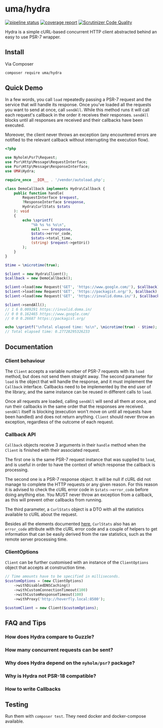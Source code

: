 # uma/hydra

[![pipeline status](https://gitlab.com/1ma/hydra/badges/master/pipeline.svg)](https://gitlab.com/1ma/hydra/pipelines) [![coverage report](https://gitlab.com/1ma/hydra/badges/master/coverage.svg)](https://gitlab.com/1ma/hydra/commits/master) [![Scrutinizer Code Quality](https://scrutinizer-ci.com/g/1ma/hydra/badges/quality-score.png?b=master)](https://scrutinizer-ci.com/g/1ma/hydra/?branch=master)

Hydra is a simple cURL-based concurrent HTTP client abstracted behind an easy to use PSR-7 wrapper.


## Install

Via Composer

``` bash
composer require uma/hydra
```


## Quick Demo

In a few words, you call `load` repeatedly passing a PSR-7 request and the service that will handle
its response. Once you've loaded all the requests you want to send at once, call `sendAll`. While
this method runs it will call each request's callback in the order it receives their responses.
`sendAll` blocks until all responses are received and their callbacks have been executed.

Moreover, the client never throws an exception (any encountered errors are notified to the relevant
callback without interrupting the execution flow).

```php
<?php

use Nyholm\Psr7\Request;
use Psr\Http\Message\RequestInterface;
use Psr\Http\Message\ResponseInterface;
use UMA\Hydra;

require_once __DIR__ . '/vendor/autoload.php';

class DemoCallback implements Hydra\Callback {
    public function handle(
        RequestInterface $request,
        ?ResponseInterface $response,
        Hydra\CurlStats $stats
    ): void
    {
        echo \sprintf(
            "%b %s %s %s\n",
            null === $response,
            $stats->error_code,
            $stats->total_time,
            (string) $request->getUri()
        );
    }
}

$time = \microtime(true);

$client = new Hydra\Client();
$callback = new DemoCallback();

$client->load(new Request('GET', 'https://www.google.com/'), $callback);
$client->load(new Request('GET', 'https://packagist.org/'), $callback);
$client->load(new Request('GET', 'https://invalid.doma.in/'), $callback);

$client->sendAll();
// 1 6 0.009291 https://invalid.doma.in/
// 0 0 0.162465 https://www.google.com/
// 0 0 0.26687 https://packagist.org/

echo \sprintf("\nTotal elapsed time: %s\n", \microtime(true) - $time);
// Total elapsed time: 0.27728295326233
```


## Documentation

### Client behaviour

The `Client` accepts a variable number of PSR-7 requests with its `load` method, but does not send them straight away. The
second parameter for `load` is the object that will handle the response, and it must implement the `Callback` interface.
Callbacks need to be implemented by the end user of the library, and the same instance can be reused in different calls to `load`.

Once all requests are loaded, calling `sendAll` will send all them at once, and run their callbacks in the same order that the
responses are received. `sendAll` itself is blocking (execution won't move on until all requests have been handled) and does
not return anything. `Client` should never throw an exception, regardless of the outcome of each request.

### Callback API

`Callback` objects receive 3 arguments in their `handle` method when the `Client` is finished with their associated request.

The first one is the same PSR-7 request instance that was supplied to `load`, and is useful in order to have the context of which
response the callback is processing.

The second one is a PSR-7 response object. It will be null if cURL did not manage to complete the HTTP requests or any given reason.
For this reason it is advised to check the cURL error code in `$stats->error_code` before doing anything else. You MUST never throw
an exception from a callback, as this will prevent other callbacks from running.

The third parameter, a `CurlStats` object is a DTO with all the statistics available to cURL about the request.

Besides all the elements documented [here], `CurlStats` also has an `error_code` attribute with the cURL error code and a couple of helpers
to get information that can be easily derived from the raw statistics, such as the remote server processing time.

### ClientOptions

`Client` can be further customised with an instance of the `ClientOptions` object that accepts at construction time.

```php
// Time amounts have to be specified in milliseconds.
$customOptions = (new ClientOptions)
    ->withDisabledDNSCaching()
    ->withCustomConnectionTimeout(100)
    ->withCustomResponseTimeout(100)
    ->withProxy('http://hoverfly.local:8500');

$customClient = new Client($customOptions);
```


## FAQ and Tips

### How does Hydra compare to Guzzle?

### How many concurrent requests can be sent?

### Why does Hydra depend on the `nyholm/psr7` package?

### Why is Hydra not PSR-18 compatible?

### How to write Callbacks


## Testing

Run them with `composer test`. They need docker and docker-compose available.


[here]: (http://php.net/manual/en/function.curl-getinfo.php)
